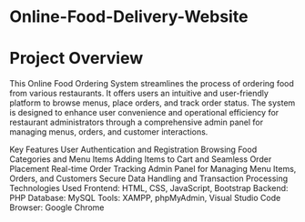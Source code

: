 # Online-Food-Delivery-Website

# Project Overview
This Online Food Ordering System streamlines the process of ordering food from various restaurants. It offers users an intuitive and user-friendly platform to browse menus, place orders, and track order status. The system is designed to enhance user convenience and operational efficiency for restaurant administrators through a comprehensive admin panel for managing menus, orders, and customer interactions.

Key Features
User Authentication and Registration
Browsing Food Categories and Menu Items
Adding Items to Cart and Seamless Order Placement
Real-time Order Tracking
Admin Panel for Managing Menu Items, Orders, and Customers
Secure Data Handling and Transaction Processing
Technologies Used
Frontend: HTML, CSS, JavaScript, Bootstrap
Backend: PHP
Database: MySQL
Tools: XAMPP, phpMyAdmin, Visual Studio Code
Browser: Google Chrome
